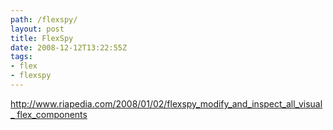 ```yaml
---
path: /flexspy/
layout: post
title: FlexSpy
date: 2008-12-12T13:22:55Z
tags:
- flex
- flexspy
---
```


<p class="MsoNormal"><span lang="EN-US"><a href="http://www.riapedia.com/2008/01/02/flexspy_modify_and_inspect_all_visual_flex_components">http://www.riapedia.com/2008/01/02/flexspy_modify_and_inspect_all_visual_
flex_components</a></span>